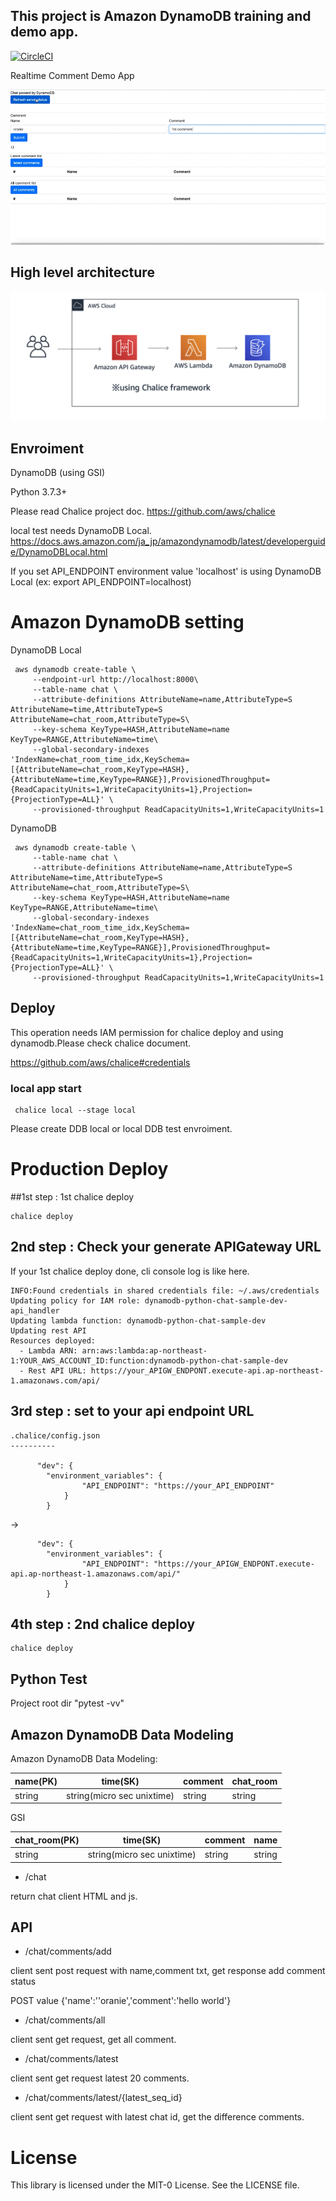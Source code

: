 ## This project is Amazon DynamoDB training and demo app.


[![CircleCI](https://circleci.com/gh/oranie/dynamodb-chat-sample.svg?style=svg&circle-token=6eebe369e6b10d91159a3eff57f8f4b58cff4fef)](https://circleci.com/gh/oranie/dynamodb-chat-sample)

Realtime Comment Demo App

![demo](./demo.gif)


## High level architecture
![architecture](./demo_arch.png)

## Envroiment
DynamoDB (using GSI)

Python 3.7.3+

Please read Chalice project doc.
https://github.com/aws/chalice

local test needs DynamoDB Local.
https://docs.aws.amazon.com/ja_jp/amazondynamodb/latest/developerguide/DynamoDBLocal.html

If you set API_ENDPOINT environment value 'localhost' is using DynamoDB Local 
 (ex: export API_ENDPOINT=localhost)
 
# Amazon DynamoDB setting
DynamoDB Local 
```
 aws dynamodb create-table \
     --endpoint-url http://localhost:8000\
     --table-name chat \
     --attribute-definitions AttributeName=name,AttributeType=S AttributeName=time,AttributeType=S AttributeName=chat_room,AttributeType=S\
     --key-schema KeyType=HASH,AttributeName=name KeyType=RANGE,AttributeName=time\
     --global-secondary-indexes 'IndexName=chat_room_time_idx,KeySchema=[{AttributeName=chat_room,KeyType=HASH},{AttributeName=time,KeyType=RANGE}],ProvisionedThroughput={ReadCapacityUnits=1,WriteCapacityUnits=1},Projection={ProjectionType=ALL}' \
     --provisioned-throughput ReadCapacityUnits=1,WriteCapacityUnits=1
```

DynamoDB
```
 aws dynamodb create-table \
     --table-name chat \
     --attribute-definitions AttributeName=name,AttributeType=S AttributeName=time,AttributeType=S AttributeName=chat_room,AttributeType=S\
     --key-schema KeyType=HASH,AttributeName=name KeyType=RANGE,AttributeName=time\
     --global-secondary-indexes 'IndexName=chat_room_time_idx,KeySchema=[{AttributeName=chat_room,KeyType=HASH},{AttributeName=time,KeyType=RANGE}],ProvisionedThroughput={ReadCapacityUnits=1,WriteCapacityUnits=1},Projection={ProjectionType=ALL}' \
     --provisioned-throughput ReadCapacityUnits=1,WriteCapacityUnits=1
```

## Deploy
This operation needs IAM permission for chalice deploy and using dynamodb.Please check chalice document.

https://github.com/aws/chalice#credentials

### local app start
```$xslt
 chalice local --stage local
```

Please create DDB local or local DDB test envroiment.

# Production Deploy
##1st step : 1st chalice deploy

```$xslt
chalice deploy
```

## 2nd step : Check your generate APIGateway URL
If your 1st chalice deploy done, cli console log is like here.
```
INFO:Found credentials in shared credentials file: ~/.aws/credentials
Updating policy for IAM role: dynamodb-python-chat-sample-dev-api_handler
Updating lambda function: dynamodb-python-chat-sample-dev
Updating rest API
Resources deployed:
  - Lambda ARN: arn:aws:lambda:ap-northeast-1:YOUR_AWS_ACCOUNT_ID:function:dynamodb-python-chat-sample-dev
  - Rest API URL: https://your_APIGW_ENDPONT.execute-api.ap-northeast-1.amazonaws.com/api/ 
```

## 3rd step : set to your api endpoint URL
```
.chalice/config.json 
----------

      "dev": {
        "environment_variables": {
                "API_ENDPOINT": "https://your_API_ENDPOINT"
            }
        }

```
->
```
      "dev": {
        "environment_variables": {
                "API_ENDPOINT": "https://your_APIGW_ENDPONT.execute-api.ap-northeast-1.amazonaws.com/api/"
            }
        }

```
## 4th step : 2nd chalice deploy
```$xslt
chalice deploy
```

## Python Test

Project root dir "pytest -vv" 



## Amazon DynamoDB Data Modeling
Amazon DynamoDB Data Modeling:

|name(PK)  |time(SK)  |comment  |chat_room |
|---|---|---|---|
|string  |string(micro sec unixtime)  |string  |string |string|

GSI

|chat_room(PK)  |time(SK)  |comment  |name |
|---|---|---|---|
|string  |string(micro sec unixtime)  |string  |string |

* /chat

return chat client HTML and js.


## API
    
* /chat/comments/add

client sent post request with name,comment txt, get response add comment status

POST value {'name':''oranie','comment':'hello world'}


* /chat/comments/all

client sent get request, get all comment.
    
* /chat/comments/latest

client sent get request latest 20 comments.

* /chat/comments/latest/{latest_seq_id}

client sent get request with latest chat id, get the difference comments.
    

# License
This library is licensed under the MIT-0 License. See the LICENSE file.